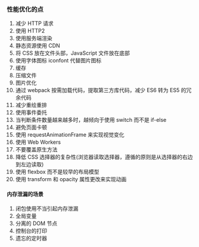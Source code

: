 ### 性能优化的点

1. 减少 HTTP 请求
2. 使用 HTTP2
3. 使用服务端渲染
4. 静态资源使用 CDN
5. 将 CSS 放在文件头部，JavaScript 文件放在底部
6. 使用字体图标 iconfont 代替图片图标
7. 缓存
8. 压缩文件
9. 图片优化
10. 通过 webpack 按需加载代码，提取第三方库代码，减少 ES6 转为 ES5 的冗余代码
11. 减少重绘重排
12. 使用事件委托
13. 当判断条件数量越来越多时，越倾向于使用 switch 而不是 if-else
14. 避免页面卡顿
15. 使用 requestAnimationFrame 来实现视觉变化
16. 使用 Web Workers
17. 不要覆盖原生方法
18. 降低 CSS 选择器的复杂性(浏览器读取选择器，遵循的原则是从选择器的右边到左边读取)
19. 使用 flexbox 而不是较早的布局模型
20. 使用 transform 和 opacity 属性更改来实现动画

#### 内存泄漏的场景

1. 闭包使用不当引起内存泄漏
2. 全局变量
3. 分离的 DOM 节点
4. 控制台的打印
5. 遗忘的定时器
